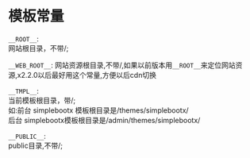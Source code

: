 # 模板常量

`__ROOT__`:  
网站根目录，不带/;

`__WEB_ROOT__`:
网站资源根目录,不带/,如果以前版本用`__ROOT__`来定位网站资源,x2.2.0以后最好用这个常量,方便以后cdn切换

`__TMPL__`:  
当前模板根目录，带/;  
如:前台 simplebootx 模板根目录是/themes/simplebootx/  
后台 simplebootx模板根目录是/admin/themes/simplebootx/

`__PUBLIC__`:  
public目录,不带/;